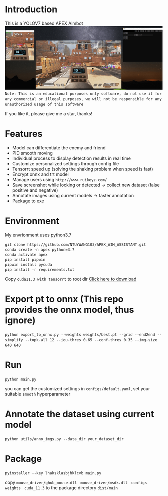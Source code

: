# Introduction
This is a YOLOV7 based APEX Aimbot
![sample.png](sample/sample.png)
`Note: This is an educational purposes only software, do not use it for any commercial or illegal purposes, we will not be responsible for any unauthorized usage of this software` 

If you like it, please give me a star, thanks!

# Features
- Model can differentiate the enemy and friend
- PID smooth moving
- Individual process to display detection results in real time
- Customize personalized settings through config file
- Tensorrt speed up (solving the shaking problem when speed is fast)
- Encrypt onnx and trt model
- Manage users using `http://www.ruikeyz.com/`
- Save screenshot while locking or detected -> collect new dataset (false positive and negative)
- Annotate images using current models -> faster annotation
- Package to exe

# Environment
My envrionment uses python3.7
```
git clone https://github.com/NTUYWANG103/APEX_AIM_ASSISTANT.git
conda create -n apex python=3.7
conda activate apex
pip install pipwin
pipwin install pycuda
pip install -r requirements.txt
```
Copy `cuda11.3 with tensorrt` to root dir [Click here to download](https://entuedu-my.sharepoint.com/:u:/g/personal/ywang103_e_ntu_edu_sg/EWaWbrkGBLNGnCTncM3kaDcB9dSY9Xr7EdvyI7aaOJanoQ?e=Jl7nTg)

# Export pt to onnx (This repo provides the onnx model, thus ignore)
`python export_to_onnx.py --weights weights/best.pt --grid --end2end --simplify --topk-all 12 --iou-thres 0.65 --conf-thres 0.35 --img-size 640 640`

# Run
`python main.py`

you can get the customized settings in `configs/default.yaml`, set your suitable `smooth` hyperparameter

# Annotate the dataset using current model
`python utils/anno_imgs.py --data_dir your_dataset_dir`

# Package
`pyinstaller --key lhaksklasbjhklcvb main.py`

copy `mouse_driver/ghub_mouse.dll` &nbsp; `mouse_driver/msdk.dll` &nbsp; `configs` &nbsp; `weights` &nbsp; `cuda_11.3` to the package directory `dist/main`